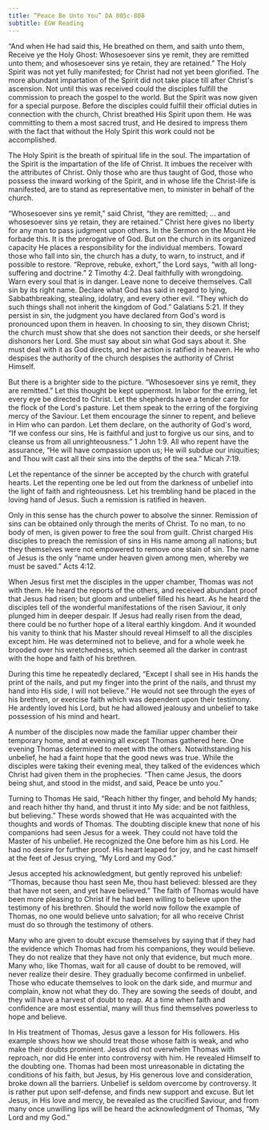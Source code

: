 ```yaml
---
title: “Peace Be Unto You” DA 805c-808
subtitle: EGW Reading
---
```


“And when He had said this, He breathed on them, and saith unto them, Receive ye the Holy Ghost: Whosesoever sins ye remit, they are remitted unto them; and whosesoever sins ye retain, they are retained.” The Holy Spirit was not yet fully manifested; for Christ had not yet been glorified. The more abundant impartation of the Spirit did not take place till after Christ's ascension. Not until this was received could the disciples fulfill the commission to preach the gospel to the world. But the Spirit was now given for a special purpose. Before the disciples could fulfill their official duties in connection with the church, Christ breathed His Spirit upon them. He was committing to them a most sacred trust, and He desired to impress them with the fact that without the Holy Spirit this work could not be accomplished.

The Holy Spirit is the breath of spiritual life in the soul. The impartation of the Spirit is the impartation of the life of Christ. It imbues the receiver with the attributes of Christ. Only those who are thus taught of God, those who possess the inward working of the Spirit, and in whose life the Christ-life is manifested, are to stand as representative men, to minister in behalf of the church.

“Whosesoever sins ye remit,” said Christ, “they are remitted; ... and whosesoever sins ye retain, they are retained.” Christ here gives no liberty for any man to pass judgment upon others. In the Sermon on the Mount He forbade this. It is the prerogative of God. But on the church in its organized capacity He places a responsibility for the individual members. Toward those who fall into sin, the church has a duty, to warn, to instruct, and if possible to restore. “Reprove, rebuke, exhort,” the Lord says, “with all long-suffering and doctrine.” 2 Timothy 4:2. Deal faithfully with wrongdoing. Warn every soul that is in danger. Leave none to deceive themselves. Call sin by its right name. Declare what God has said in regard to lying, Sabbathbreaking, stealing, idolatry, and every other evil. “They which do such things shall not inherit the kingdom of God.” Galatians 5:21. If they persist in sin, the judgment you have declared from God's word is pronounced upon them in heaven. In choosing to sin, they disown Christ; the church must show that she does not sanction their deeds, or she herself dishonors her Lord. She must say about sin what God says about it. She must deal with it as God directs, and her action is ratified in heaven. He who despises the authority of the church despises the authority of Christ Himself.

But there is a brighter side to the picture. “Whosesoever sins ye remit, they are remitted.” Let this thought be kept uppermost. In labor for the erring, let every eye be directed to Christ. Let the shepherds have a tender care for the flock of the Lord's pasture. Let them speak to the erring of the forgiving mercy of the Saviour. Let them encourage the sinner to repent, and believe in Him who can pardon. Let them declare, on the authority of God's word, “If we confess our sins, He is faithful and just to forgive us our sins, and to cleanse us from all unrighteousness.” 1 John 1:9. All who repent have the assurance, “He will have compassion upon us; He will subdue our iniquities; and Thou wilt cast all their sins into the depths of the sea.” Micah 7:19.

Let the repentance of the sinner be accepted by the church with grateful hearts. Let the repenting one be led out from the darkness of unbelief into the light of faith and righteousness. Let his trembling hand be placed in the loving hand of Jesus. Such a remission is ratified in heaven.

Only in this sense has the church power to absolve the sinner. Remission of sins can be obtained only through the merits of Christ. To no man, to no body of men, is given power to free the soul from guilt. Christ charged His disciples to preach the remission of sins in His name among all nations; but they themselves were not empowered to remove one stain of sin. The name of Jesus is the only “name under heaven given among men, whereby we must be saved.” Acts 4:12.

When Jesus first met the disciples in the upper chamber, Thomas was not with them. He heard the reports of the others, and received abundant proof that Jesus had risen; but gloom and unbelief filled his heart. As he heard the disciples tell of the wonderful manifestations of the risen Saviour, it only plunged him in deeper despair. If Jesus had really risen from the dead, there could be no further hope of a literal earthly kingdom. And it wounded his vanity to think that his Master should reveal Himself to all the disciples except him. He was determined not to believe, and for a whole week he brooded over his wretchedness, which seemed all the darker in contrast with the hope and faith of his brethren.

During this time he repeatedly declared, “Except I shall see in His hands the print of the nails, and put my finger into the print of the nails, and thrust my hand into His side, I will not believe.” He would not see through the eyes of his brethren, or exercise faith which was dependent upon their testimony. He ardently loved his Lord, but he had allowed jealousy and unbelief to take possession of his mind and heart.

A number of the disciples now made the familiar upper chamber their temporary home, and at evening all except Thomas gathered here. One evening Thomas determined to meet with the others. Notwithstanding his unbelief, he had a faint hope that the good news was true. While the disciples were taking their evening meal, they talked of the evidences which Christ had given them in the prophecies. “Then came Jesus, the doors being shut, and stood in the midst, and said, Peace be unto you.”

Turning to Thomas He said, “Reach hither thy finger, and behold My hands; and reach hither thy hand, and thrust it into My side: and be not faithless, but believing.” These words showed that He was acquainted with the thoughts and words of Thomas. The doubting disciple knew that none of his companions had seen Jesus for a week. They could not have told the Master of his unbelief. He recognized the One before him as his Lord. He had no desire for further proof. His heart leaped for joy, and he cast himself at the feet of Jesus crying, “My Lord and my God.”

Jesus accepted his acknowledgment, but gently reproved his unbelief: “Thomas, because thou hast seen Me, thou hast believed: blessed are they that have not seen, and yet have believed.” The faith of Thomas would have been more pleasing to Christ if he had been willing to believe upon the testimony of his brethren. Should the world now follow the example of Thomas, no one would believe unto salvation; for all who receive Christ must do so through the testimony of others.

Many who are given to doubt excuse themselves by saying that if they had the evidence which Thomas had from his companions, they would believe. They do not realize that they have not only that evidence, but much more. Many who, like Thomas, wait for all cause of doubt to be removed, will never realize their desire. They gradually become confirmed in unbelief. Those who educate themselves to look on the dark side, and murmur and complain, know not what they do. They are sowing the seeds of doubt, and they will have a harvest of doubt to reap. At a time when faith and confidence are most essential, many will thus find themselves powerless to hope and believe.

In His treatment of Thomas, Jesus gave a lesson for His followers. His example shows how we should treat those whose faith is weak, and who make their doubts prominent. Jesus did not overwhelm Thomas with reproach, nor did He enter into controversy with him. He revealed Himself to the doubting one. Thomas had been most unreasonable in dictating the conditions of his faith, but Jesus, by His generous love and consideration, broke down all the barriers. Unbelief is seldom overcome by controversy. It is rather put upon self-defense, and finds new support and excuse. But let Jesus, in His love and mercy, be revealed as the crucified Saviour, and from many once unwilling lips will be heard the acknowledgment of Thomas, “My Lord and my God.”
